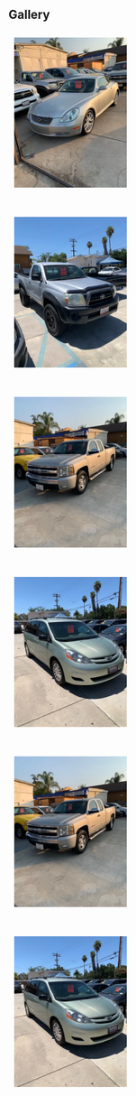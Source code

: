 <h2>Gallery</h2>

<style>
    #content {
        height:auto;
        width:100%;
    }

    .inner {
        width: 80%;
    }

    .row {
        display: flex;
        justify-content: center;
        align-items: center;
        flex-wrap: wrap;
    }


    div img{
        height:auto;
        width:200px;
        /* width: 400px;
        height: 300px; */
        /* border: 2px solid brown;
        border-radius:13px;
        box-shadow: 4px 7px 7px 0px blue;  */
        cursor: pointer;
        margin: 10px;
        transition: 400ms;
    }
    div img:hover {
        /* filter: grayscale(1); */
        transform: scale(1.1);
    }
    .text { 
    background-color:#000000;
    position: relative; 
    top: 50; 
    left: 50%; 
    transform: translate(120px, -295px); 
    color: white; 
    font-size: 24px; 
    text-align: center; 
    visibility: hidden; 
    /* height: 200px; */
  } 
 
  /* Show the text on hover */ 
  img:hover + .text { 
    visibility: visible; 
  } 
</style>
<div class="container-fluid">
<div class="row">
    <div class="column">
                <img src="assets/images/2002sc430.png">
                <div class="text">2002 Lexus SC430</div> 
                <img src="assets/images/2005tacoma.png">
                <div class="text">2005 Toyota Tacoma</div> 
    </div>
    <div class="column">
                <img src="assets/images/2007silverado.png">
                <div class="text">2007 Chevrolet Silverado</div> 
                <img src="assets/images/2008sienna.png">
                <div class="text">2008 Toyota Sienna</div> 
    </div>
    <div class="column">
                <img src="assets/images/2007silverado.png">
                <div class="text">2007 Chevrolet Silverado</div> 
                <img src="assets/images/2008sienna.png">
                <div class="text">2008 Toyota Sienna</div> 
    </div>
</div>
</div>


<!-- plans for backend: easy to add new images + links -->




